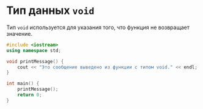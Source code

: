 # Тип данных `void`

Тип `void` используется для указания того, что функция не возвращает значение.

```cpp
#include <iostream>
using namespace std;

void printMessage() {
    cout << "Это сообщение выведено из функции с типом void." << endl;
}

int main() {
    printMessage();
    return 0;
}